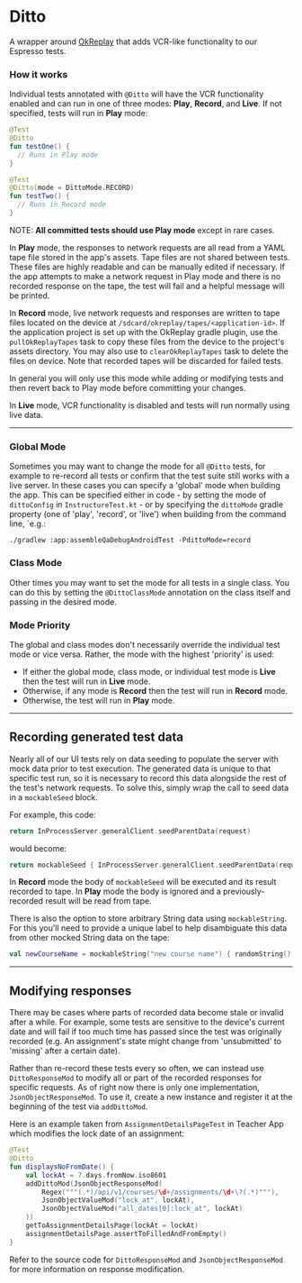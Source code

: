 # Ditto
A wrapper around [OkReplay](https://github.com/airbnb/okreplay) that adds VCR-like functionality to our Espresso tests.

### How it works
Individual tests annotated with `@Ditto` will have the VCR functionality enabled and can run in one of three modes: **Play**, **Record**, and **Live**. If not specified, tests will run in **Play** mode:

```kotlin
@Test
@Ditto
fun testOne() {
  // Runs in Play mode
}

@Test
@Ditto(mode = DittoMode.RECORD)
fun testTwo() {
  // Runs in Record mode
}
```
NOTE: **All committed tests should use Play mode** except in rare cases.

In **Play** mode, the responses to network requests are all read from a YAML tape file stored in the app's assets. Tape files are not shared between tests. These files are highly readable and can be manually edited if necessary. If the app attempts to make a network request in Play mode and there is no recorded response on the tape, the test will fail and a helpful message will be printed.

In **Record** mode, live network requests and responses are written to tape files located on the device at `/sdcard/okreplay/tapes/<application-id>`. If the application project is set up with the OkReplay gradle plugin, use the `pullOkReplayTapes` task to copy these files from the device to the project's assets directory. You may also use to `clearOkReplayTapes` task to delete the files on device. Note that recorded tapes will be discarded for failed tests.

In general you will only use this mode while adding or modifying tests and then revert back to Play mode before committing your changes.

In **Live** mode, VCR functionality is disabled and tests will run normally using live data.

---
### Global Mode
Sometimes you may want to change the mode for all `@Ditto` tests, for example to re-record all tests or confirm that the test suite still works with a live server. In these cases you can specify a 'global' mode when building the app. This can be specified either in code - by setting the mode of `dittoConfig` in `InstructureTest.kt` - or by specifying the `dittoMode` gradle property (one of 'play', 'record', or 'live') when building from the command line, `e.g.:
```
./gradlew :app:assembleQaDebugAndroidTest -PdittoMode=record
```
### Class Mode
Other times you may want to set the mode for all tests in a single class. You can do this by setting the `@DittoClassMode` annotation on the class itself and passing in the desired mode.

### Mode Priority
The global and class modes don't necessarily override the individual test mode or vice versa. Rather, the mode with the highest 'priority' is used:
 - If either the global mode, class mode, or individual test mode is **Live** then the test will run in **Live** mode.
 - Otherwise, if any mode is **Record** then the test will run in **Record** mode.
 - Otherwise, the test will run in **Play** mode.
 
 ---
## Recording generated test data
Nearly all of our UI tests rely on data seeding to populate the server with mock data prior to test execution. The generated data is unique to that specific test run, so it is necessary to record this data alongside the rest of the test's network requests. To solve this, simply wrap the call to seed data in a `mockableSeed` block.

For example, this code:
```kotlin
return InProcessServer.generalClient.seedParentData(request)

```
would become:
```kotlin
return mockableSeed { InProcessServer.generalClient.seedParentData(request) }
```

In **Record** mode the body of `mockableSeed` will be executed and its result recorded to tape. In **Play** mode the body is ignored and a previously-recorded result will be read from tape.

There is also the option to store arbitrary String data using `mockableString`. For this you'll need to provide a unique label to help disambiguate this data from other mocked String data on the tape:
```kotlin
val newCourseName = mockableString("new course name") { randomString() }
```
---
## Modifying responses
There may be cases where parts of recorded data become stale or invalid after a while. For example, some tests are sensitive to the device's current date and will fail if too much time has passed since the test was originally recorded (e.g. An assignment's state might change from 'unsubmitted' to 'missing' after a certain date).

Rather than re-record these tests every so often, we can instead use `DittoResponseMod` to modify all or part of the recorded responses for specific requests. As of right now there is only one implementation, `JsonObjectResponseMod`. To use it, create a new instance and register it at the beginning of the test via `addDittoMod`.

Here is an example taken from `AssignmentDetailsPageTest` in Teacher App which modifies the lock date of an assignment:
```kotlin
@Test
@Ditto
fun displaysNoFromDate() {
    val lockAt = 7.days.fromNow.iso8601
    addDittoMod(JsonObjectResponseMod(
        Regex("""(.*)/api/v1/courses/\d+/assignments/\d+\?(.*)"""),
        JsonObjectValueMod("lock_at", lockAt),
        JsonObjectValueMod("all_dates[0]:lock_at", lockAt)
    ))
    getToAssignmentDetailsPage(lockAt = lockAt)
    assignmentDetailsPage.assertToFilledAndFromEmpty()
}
```

Refer to the source code for `DittoResponseMod` and `JsonObjectResponseMod` for more information on response modification.

